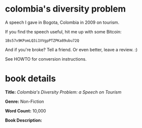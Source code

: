 colombia's diversity problem
============================

A speech I gave in Bogota, Colombia in 2009 on tourism.

If you find the speech useful, hit me up with some Bitcoin:

    1Bs57x9KPomLQ3i1VVgpPTZPKa89ubu72Q

And if you're broke? Tell a friend. Or even better, leave a review. :)

See HOWTO for conversion instructions.


book details
============

**Title:** *Colombia's Diversity Problem: a Speech on Tourism*

**Genre:** Non-Fiction

**Word Count:** 10,000

**Book Description:**

